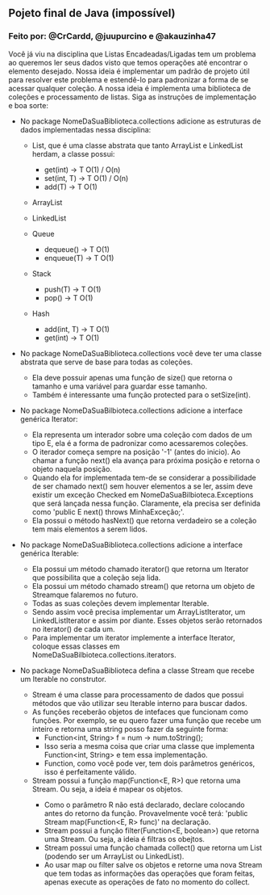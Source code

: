 ## Pojeto final de Java (impossível)
### Feito por: @CrCardd, @juupurcino e @akauzinha47

Você já viu na disciplina que Listas Encadeadas/Ligadas tem um problema ao queremos ler seus dados visto que temos  operações até encontrar o elemento 
desejado. Nossa ideia é implementar um padrão de projeto útil para resolver este problema e estendê-lo para padronizar a forma de se acessar qualquer coleção. A 
nossa ideia é implementa uma biblioteca de coleções e processamento de listas. Siga as instruções de implementação e boa sorte:

- No package NomeDaSuaBiblioteca.collections adicione as estruturas de dados implementadas nessa disciplina:

  - List<T>, que é uma classe abstrata que tanto ArrayList e LinkedList herdam, a classe possui:

    - get(int) → T O(1) / O(n)
    - set(int, T) → T O(1) / O(n)
    - add(T) → T O(1)

  - ArrayList<T>
  - LinkedList<T>

  - Queue<T>
    - dequeue() → T O(1)
    - enqueue(T) → T O(1)

  - Stack<T>
    - push(T) → T O(1)
    - pop() → T O(1)

  - Hash<T>
    - add(int, T) → T O(1)
    - get(int) → T O(1) 

- No package NomeDaSuaBiblioteca.collections você deve ter uma classe abstrata que serve de base para todas as coleções.
  - Ela deve possuir apenas uma função de size() que retorna o tamanho e uma variável para guardar esse tamanho.
  - Também é interessante uma função protected para o setSize(int).

- No package NomeDaSuaBilbioteca.collections adicione a interface genérica Iterator<E>:
  - Ela representa um interador sobre uma coleção com dados de um tipo E, ela é a forma de padronizar como acessaremos coleções.
  - O iterador começa sempre na posição '-1' (antes do inicio). Ao chamar a função next() ela avança para próxima posição e retorna o objeto naquela posição.
  - Quando ela for implementada tem-de se considerar a possibilidade de ser chamado next() sem houver elementos a se ler, assim deve  existir um exceção Checked em NomeDaSuaBilbioteca.Exceptions que será lançada nessa função. Claramente, ela precisa ser definida como 'public E next() throws MinhaExceção;'.
  - Ela possui o método hasNext() que retorna verdadeiro se a coleção tem mais elementos a serem lidos.

- No package NomeDaSuaBiblioteca.collections adicione a interface genérica Iterable<E>:
  - Ela possui um método chamado iterator() que retorna um Iterator<E> que possibilita que a coleção seja lida.
  - Ela possui um método chamado stream() que retorna um objeto de Stream<E>que falaremos no futuro.
  - Todas as suas coleções devem implementar Iterable<E>.
  - Sendo assim você precisa implementar um ArrayListIterator<E>, um LinkedListIterator<E> e assim por diante. Esses objetos serão retornados no iterator() de cada um.
  - Para implementar um iterator implemente a interface Iterator<E>, coloque essas classes em NomeDaSuaBilbioteca.collections.iterators.

- No package NomeDaSuaBiblioteca defina a classe Stream<E> que recebe um Iterable<E> no construtor.
  - Stream<E> é uma classe para processamento de dados que possui métodos que vão utilizar seu Iterable<E> interno para buscar dados.
  - As funções receberão objetos de intefaces que funcionam como funções. Por exemplo, se eu quero fazer uma função que recebe um inteiro e retorna uma string posso fazer da seguinte forma:
    - Function<int, String> f = num -> num.toString();
    - Isso seria a mesma coisa que criar uma classe que implementa Function<int, String> e tem essa implementação.
    - Function, como você pode ver, tem dois parâmetros genéricos, isso é perfeitamente válido.
  - Stream<E> possui a função map(Function<E, R>) que retorna uma Stream<R>. Ou seja, a ideia é mapear os objetos.
    - Como o parâmetro R não está declarado, declare colocando <R> antes do retorno da função. Provavelmente você terá: 'public <R> Stream<R> map(Function<E, R> func)' na declaração.
    - Stream<E> possui a função filter(Function<E, boolean>) que retorna uma Stream<E>. Ou seja, a ideia é filtras os obejtos.
    - Stream<E> possui uma função chamada collect() que retorna um List<E> (podendo ser um ArrayList ou LinkedList).
    - Ao usar map ou filter salve os objetos e retorne uma nova Stream que tem todas as informações das operações que foram feitas, apenas execute as operações de fato no momento do collect.